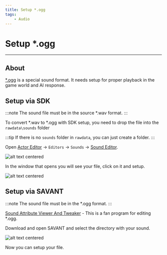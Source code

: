 ```yaml
---
title: Setup *.ogg
tags:
    - Audio
---
```


# Setup *.ogg

___

## About

[*.ogg](../../references/file-formats/audio-video/ogg.md) is a special sound format. It needs setup for proper playback in the game world and AI response.

## Setup via SDK

:::note
The sound file must be in the source *.wav format.
:::

To convert *.wav to \*.ogg with SDK setup, you need to drop the file into the `rawdata\sounds` folder

:::tip
If there is no `sounds` folder in `rawdata`, you can just create a folder.
:::

Open [Actor Editor](../../modding-tools/sdk/actor-editor/README.mdx) -> `Editors` -> `Sounds` -> [Sound Editor](../../modding-tools/sdk/sound-editor/README.md).

![alt text centered](assets/images/setup-ogg-sdk.png)

In the window that opens you will see your file, click on it and setup.

![alt text centered](assets/images/setup-ogg-sdk-2.png)

## Setup via SAVANT

:::note
The sound file must be in the *.ogg format.
:::

[Sound Attribute Viewer And Tweaker](../../modding-tools/audio-video/savandt.md) - This is a fan program for editing *.ogg.

Download and open SAVANT and select the directory with your sound.

![alt text centered](assets/gifs/savant-setup-dirs.gif)

Now you can setup your file.
